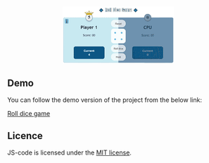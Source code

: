 <p style="margin: auto; width: 50%;">
  <img src="demo.gif" alt="javascript open-source roll dice game">
</p>

## Demo

You can follow the demo version of the project from the below link:

[Roll dice game](https://amin-norollah.github.io/JS-code/Games/RollDice)

## Licence

JS-code is licensed under the [MIT license](https://opensource.org/licenses/MIT).
